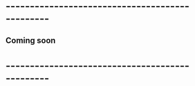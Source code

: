 # -----------------------------------------------

## Coming soon 

# -----------------------------------------------
